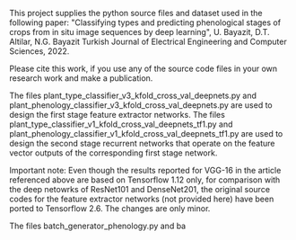 This project supplies the python source files and dataset used in the following paper:
"Classifying types and predicting phenological stages of crops from in situ image sequences by deep learning", 
U. Bayazit, D.T. Altilar, N.G. Bayazit
Turkish Journal of Electrical Engineering and Computer Sciences, 2022.

Please cite this work, if you use any of the source code files in your own research work and make a publication.

The files plant_type_classifier_v3_kfold_cross_val_deepnets.py and plant_phenology_classifier_v3_kfold_cross_val_deepnets.py 
are used to design the first stage feature extractor networks.
The files plant_type_classifier_v1_kfold_cross_val_deepnets_tf1.py and plant_phenology_classifier_v1_kfold_cross_val_deepnets_tf1.py 
are used to design the second stage recurrent networks that operate on the feature vector outputs of the corresponding first stage network.

Important note: Even though the results reported for VGG-16 in the article referenced above are based on Tensorflow 1.12 only, for comparison with the deep netowrks of ResNet101 and 
DenseNet201, the original source codes for the feature extractor networks (not provided here) have been ported to Tensorflow 2.6. The changes are only minor.

The files batch_generator_phenology.py and ba